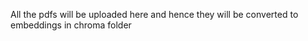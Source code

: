 All the pdfs will be uploaded here and hence they will be converted to embeddings in chroma folder 
